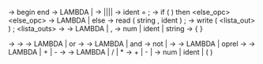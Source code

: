 <prog> -> begin <calculo> end
<calculo> -> LAMBDA | <com><calculo>
<com> -> <atrib>|<if>|<leitura>|<impressao>|<bloco>
<atrib> -> ident = <exp> ;
<if> ->  if ( <exp> ) then <com> <else_opc>
<else_opc> -> LAMBDA | else <com> 
<leitura> -> read ( string , ident ) ;
<impressao> -> write ( <lista_out> ) ;
<lista_outs> -> <out><restoOut>
<restoOut> -> LAMBDA | ,<out><restoOut>
<out> -> num | ident | string
<bloco> -> { <calculo> }

<exp> -> <disj>
<disj> -> <conj> <restoDisj>
<restoDisj> -> LAMBDA | or <conj> <restoDisj>
<conj> -> <nao> <restoConj>
<restoConj> -> LAMBDA | and <nao> <restoConj>
<nao> -> not <nao> | <rel>
<rel> -> <soma> <restoRel>
<restoRel> -> LAMBDA | oprel <soma>
<soma> -> <mult> <restoSoma>
<restoSoma> -> LAMBDA | + <mult> <restoSoma> | - <mult> <restoSoma>
<mult> -> <uno> <restoMult>
<restoMult> -> LAMBDA | / <uno> <restoMult> | * <uno> <restoMult>
<uno> -> + <uno> | - <uno> | <folha>
<folha> -> num | ident | ( <exp> )